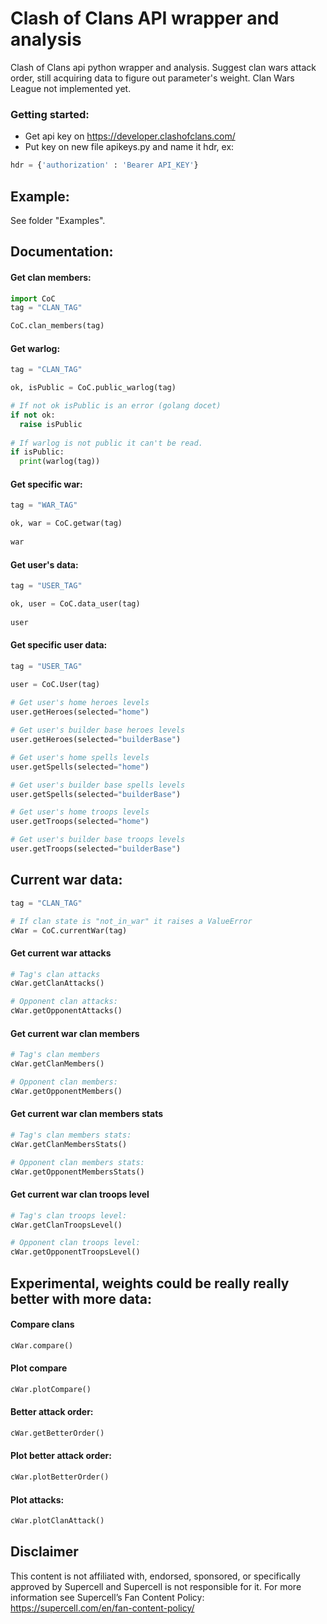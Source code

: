 # Clash of Clans API wrapper and analysis
Clash of Clans api python wrapper and analysis.
Suggest clan wars attack order, still acquiring data to figure out parameter's weight.
Clan Wars League not implemented yet.

### Getting started:
- Get api key on https://developer.clashofclans.com/
- Put key on new file apikeys.py and name it hdr, ex:

```python
hdr = {'authorization' : 'Bearer API_KEY'}
```
## Example:
See folder "Examples".
  
## Documentation:
#### Get clan members:
```python
import CoC
tag = "CLAN_TAG"

CoC.clan_members(tag)
```

#### Get warlog:
```python
tag = "CLAN_TAG"

ok, isPublic = CoC.public_warlog(tag)

# If not ok isPublic is an error (golang docet)
if not ok:
  raise isPublic
  
# If warlog is not public it can't be read.
if isPublic:
  print(warlog(tag))
```

#### Get specific war:
```python
tag = "WAR_TAG"

ok, war = CoC.getwar(tag)
  
war
```

#### Get user's data:
```python
tag = "USER_TAG"

ok, user = CoC.data_user(tag)
  
user
```

#### Get specific user data:
```python
tag = "USER_TAG"

user = CoC.User(tag)
  
# Get user's home heroes levels
user.getHeroes(selected="home")

# Get user's builder base heroes levels
user.getHeroes(selected="builderBase")

# Get user's home spells levels
user.getSpells(selected="home")

# Get user's builder base spells levels
user.getSpells(selected="builderBase")

# Get user's home troops levels
user.getTroops(selected="home")

# Get user's builder base troops levels
user.getTroops(selected="builderBase")
```

## Current war data:
```python
tag = "CLAN_TAG"

# If clan state is "not_in_war" it raises a ValueError
cWar = CoC.currentWar(tag)
```

#### Get current war attacks
```python
# Tag's clan attacks
cWar.getClanAttacks()

# Opponent clan attacks:
cWar.getOpponentAttacks()
```

#### Get current war clan members
```python
# Tag's clan members
cWar.getClanMembers()

# Opponent clan members:
cWar.getOpponentMembers()
```

#### Get current war clan members stats
```python
# Tag's clan members stats:
cWar.getClanMembersStats()

# Opponent clan members stats:
cWar.getOpponentMembersStats()
```

#### Get current war clan troops level
```python
# Tag's clan troops level:
cWar.getClanTroopsLevel()

# Opponent clan troops level:
cWar.getOpponentTroopsLevel()
```

## Experimental, weights could be really really better with more data:
#### Compare clans
```python
cWar.compare()
```
#### Plot compare
```python
cWar.plotCompare()
```

#### Better attack order:
```python
cWar.getBetterOrder()
```

#### Plot better attack order:
```python
cWar.plotBetterOrder()
```

#### Plot attacks:
```python
cWar.plotClanAttack()
```


## Disclaimer
This content is not affiliated with, endorsed, sponsored, or specifically approved by Supercell and Supercell is not responsible for it. For more information see Supercell’s Fan Content Policy: https://supercell.com/en/fan-content-policy/
